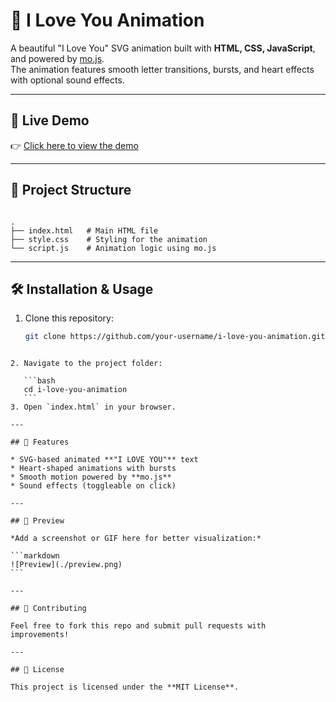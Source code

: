 # 💖 I Love You Animation

A beautiful "I Love You" SVG animation built with **HTML, CSS, JavaScript**, and powered by [mo.js](https://mojs.github.io/).  
The animation features smooth letter transitions, bursts, and heart effects with optional sound effects.

---

## 🚀 Live Demo
👉 [Click here to view the demo](https://your-live-demo-link.com)

---

## 📂 Project Structure
```

.
├── index.html   # Main HTML file
├── style.css    # Styling for the animation
└── script.js    # Animation logic using mo.js

````

---

## 🛠️ Installation & Usage

1. Clone this repository:
   ```bash
   git clone https://github.com/your-username/i-love-you-animation.git
````

2. Navigate to the project folder:

   ```bash
   cd i-love-you-animation
   ```
3. Open `index.html` in your browser.

---

## 🎵 Features

* SVG-based animated **"I LOVE YOU"** text
* Heart-shaped animations with bursts
* Smooth motion powered by **mo.js**
* Sound effects (toggleable on click)

---

## 📸 Preview

*Add a screenshot or GIF here for better visualization:*

```markdown
![Preview](./preview.png)
```

---

## 🤝 Contributing

Feel free to fork this repo and submit pull requests with improvements!

---

## 📜 License

This project is licensed under the **MIT License**.

